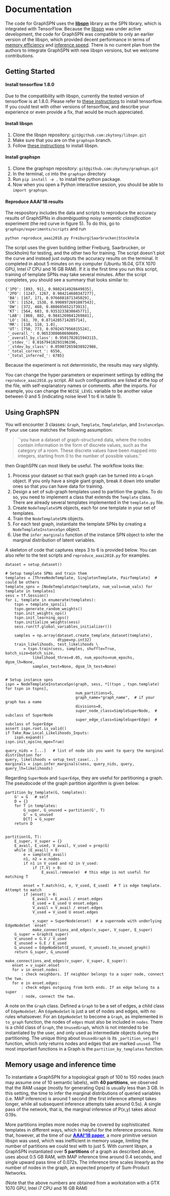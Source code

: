 # Documentation

The code for GraphSPN uses the [**libspn**](https://www.libspn.org/) library as the SPN library, which is integrated with TensorFlow. Because the [libspn](https://www.libspn.org/) was under active development, the code for GraphSPN was compatible to only an earlier version of the libspn, which provided decent performance in terms of [memory efficiency](#memory-usage-and-inference-time) and [inference speed](#memory-usage-and-inference-time). There is no current plan from the authors to integrate GraphSPN with new libspn versions, but we welcome contributions.

## Getting Started

#### Install tensorflow 1.8.0

Due to the compatibility with libspn, currently the tested version of tensorflow is at 1.8.0.
Please refer to [these instructions](https://www.tensorflow.org/install/pip) to install tensorflow. If you could test with other versions of tensorflow, and describe your experience or even provide a fix, that would be much appreciated.

#### Install libspn

1. Clone the libspn repository: `git@github.com:zkytony/libspn.git`
2. Make sure that you are on the `graphspn` branch.
2. Follow [these instructions](https://github.com/pronobis/libspn/wiki/Installation) to install libspn.

#### Install graphspn

1. Clone the graphspn repository: `git@github.com:zkytony/graphspn.git`
2. In the terminal, `cd` into the `graphspn` directory
3. Run `pip install -e .` to install the python package.
4. Now when you open a Python interactive session, you should be able to `import graphspn`.

#### Reproduce AAAI'18 results

The respository includes the data and scripts to reproduce the accuracy results of GraphSPNs in _disambiguating noisy semantic classification_ experiment (the red curve in figure 5). To do this, go to `graphspn/experiments/scripts` and run
```
python reproduce_aaai2018.py Freiburg|Saarbrucken|Stockholm
```
The script uses the given building (either Freiburg, Saarbrucken, or Stockholm) for testing, and the other two for training. The script doesn't plot the curve and instead just outputs the accuracy results on the terminal. It completed in about 5 minutes on my computer (Ubuntu 16.04, GTX 1070 GPU, Intel i7 CPU and 16 GB RAM). If it is the first time you run this script, training of template SPNs may take several minutes. After the script completes, you should see a summary that looks similar to:

```shell
{'1PO': [893, 911, 0.9802414928649835],
 '2PO': [1247, 1267, 0.984214680347277],
 'BA': [167, 171, 0.9766081871345029],
 'CR': [1524, 1538, 0.9908972691807543],
 'DW': [372, 460, 0.808695652173913],
 'KT': [564, 603, 0.9353233830845771],
 'LAB': [868, 882, 0.9841269841269841],
 'LO': [61, 70, 0.8714285714285714],
 'MR': [110, 110, 1.0],
 'UT': [750, 773, 0.9702457956015524],
 '_overall_': 0.9653308060698609,
 '_overall_by_class': 0.9501782015943115,
 '_stdev_': 0.01679410293196196,
 '_stdev_by_class': 0.059072659838922986,
 '_total_correct_': 6556,
 '_total_inferred_': 6785}
```
 
 Because the experiment is not deterministic, the results may vary slightly.
 
You can change the hyper parameters or experiment settings by editing the `reproduce_aaai2018.py` script. All such configurations are listed at the top of the file, with self-explanatory names or comments. after the imports. For example, you can change the `NOISE_LEVEL` variable to be another value between 0 and 5 (indicating noise level 1 to 6 in table 1).

## Using GraphSPN

You will encounter 3 classes: `Graph`, `Template`, `TemplateSpn`, and `InstanceSpn`. If your use case matches the following assumption: 

>``you have a dataset of graph-structured data, where the nodes contain information in the form of discrete values, such as the category of a room. These discrete values have been mapped into integers, starting from 0 to the number of possible values.''

then GraphSPN can most likely be useful. The workflow looks like:

1. Process your dataset so that each graph can be turned into a `Graph` object. If you only have a single giant graph, break it down into smaller ones so that you can have data for training.
2. Design a set of sub-graph templates used to partition the graphs. To do so, you need to implement a class that extends the `Template` class. There are already several templates implemented in the `template.py` file.
3. Create `NodeTemplateSPN` objects, each for one template in your set of templates.
4. Train the `NodeTemplateSPN` objects.
5. For each test graph, instantiate the template SPNs by creating a `NodeTemplateInstanceSpn` object. 
6. Use the `infer_marginals` function of the instance SPN object to infer the marginal distribution of latent variables.

A skeleton of code that captures steps 3 to 6 is provided below. You can also refer to the test scripts and `reproduce_aaai2018.py` for examples.

```
dataset = setup_dataset()

# Setup template SPNs and train them
templates = [ThreeNodeTemplate, SingletonTemplate, PairTemplate]  # could be others
template_spns = [NodeTemplateSpn(template, num_vals=num_vals) for template in templates]
sess = tf.Session()
for i, template in enumerate(templates):
    tspn = template_spns[i]
    tspn.generate_random_weights()
    tspn.init_weights_ops()
    tspn.init_learning_ops()
    tspn.initialize_weights(sess)
    sess.run(tf.global_variables_initializer())

    samples = np.array(dataset.create_template_dataset(template),
                       dtype=np.int32)
    train_likelihoods, test_likelihoods \
        = tspn.train(sess, samples, shuffle=True, batch_size=batch_size,
            likelihood_thres=0.05, num_epochs=num_epochs, dgsm_lh=None,
            samples_test=None, dgsm_lh_test=None)
            

# Setup instance spns
ispn = NodeTemplateInstanceSpn(graph, sess, *[(tspn , tspn.template) for tspn in tspns],
                               num_partitions=5,
                               graph_name="graph_name",  # if your graph has a name
                               divisions=8,
                               super_node_class=SimpleSuperNode,  # subclass of SuperNode
                               super_edge_class=SimpleSuperEdge)  # subclass of SuperEdge
assert ispn.root.is_valid()
if Take_Raw_Local_Likelihoods_Inputs:
    ispn.expand()
ispn.init_ops(no_mpe=True)

query_nids = [...]   # list of node ids you want to query the marginal distribution for
query, likelihoods = setup_test_case(...)
marginals = ispn.infer_marginals(sess, query_nids, query, query_lh=likelihoods)
```

Regarding `SuperNode` and `SuperEdge`, they are useful for partitioning a graph. The pseudocode of the graph partition algorithm is given below:

```
partition_by_template(G, templates):
    G' = G   # self
    D = {}
    for T in templates:
        G_super, G_unused = partition(G', T)
        G' = G_unused
        D[T] = G_super
    return D


partition(G, T):
    E_super, V_super = {}
    E_avail, E_used, V_avail, V_used = prep(G)
    while |E_avail| > 0:
        e = sample(E_avail)
        n1, n2 = e.nodes
        if n1 in V_used and n2 in V_used:
            if |T.V| > 0:
                E_avail.remove(e)  # this edge is not useful for matching T

        enset = T.match(n1, e, V_used, E_used)  # T is edge template. Attempt to match
        if |enset| > 0:
            E_avail = E_avail / enset.edges
            E_used = E_used U enset.edges
            V_avail = V_avail / enset.edges
            V_used = V_used U enset.edges

            v_super = SuperNode(enset)  # a supernode with underlying EdgeNodeSet `enset`
            make_connections_and_edges(v_super, V_super, E_super)
    G_super = Graph(E_super)
    V_unused = G.V / V_used
    E_unused = G.E / E_used
    G_unused = EdgeNodeSet(E_unused, V_unused).to_unused_graph()
    return G_super, G_unused
    
make_connections_and_edges(v_super, V_super, E_super):
   enset = v_super.enset
   for v in enset.nodes:
       : check neighbors. If neighbor belongs to a super node, connect the two.
   for e in enset.edges:
       : check edges outgoing from both ends. If an edge belong to a super
       : node, connect the two.
```

A note on the `Graph` class. Defined a `Graph` to be a set of edges, a child class of `EdgeNodeSet`. An `EdgeNodeSet` is just a set of nodes and edges, with no rules whatsoever. For an `EdgeNodeSet` to become a `Graph`, as implemented in `to_graph` function, the nodes of `edges` must also be included in `nodes`. There is a child class of `Graph`, the `UnusedGraph`, which is not intended to be instantiated by the user, and only used as intermediate objects during the partitioning. The unique thing about `UnusedGraph` is its `_partition_setup()` function, which only returns nodes and edges that are marked `unused`. The most important functions in a Graph is the `partition_by_templates` function.


## Memory usage and inference time

To instantiate a GraphSPN for a topological graph of 100 to 150 nodes (each may assume one of 10 semantic labels), with **40 partitions**, we observed that the RAM usage (mostly for generating Ops) is usually less than 3 GB. In this setting, the time to infer the marginal distributions of queried variables (i.e. MAP inference) is around 1 second (the first inference attempt takes longer, while all subsequent inference attempts take around 0.5s). A single pass of the network, that is, the marginal inference of P(x,y) takes about 0.19s. 

More partitions implies more nodes may be covered by sophisticated templates in different ways, which is helpful for the inference process. Note that, however, at the time of our <a href="http://kaiyuzheng.me/documents/papers/zheng2018aaai.pdf" style="color:blue">**AAAI'18 paper**</a>, a more primitive version libspn was used, which was inefficient in memory usage, limiting the number of partitions we could test with to just 5. With current libspn, a GraphSPN instantiated over **5 partitions** of a graph as described above, uses about 0.5 GB RAM, with MAP inference time around 0.4 seconds, and single upward pass time of 0.072s. The inference time scales linearly as the number of nodes in the graph, an expected property of Sum-Product Networks.

(Note that the above numbers are obtained from a workstation with a GTX 1070 GPU, Intel i7 CPU and 16 GB RAM)






